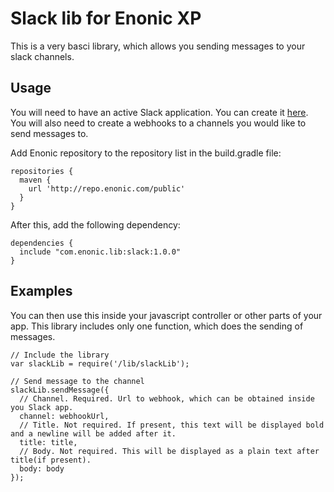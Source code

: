 # Slack lib for Enonic XP

This is a very basci library, which allows you sending messages to your slack channels.

## Usage

You will need to have an active Slack application. You can create it [here](https://api.slack.com/apps). You will also need to create a webhooks to a channels you would like to send messages to.

Add Enonic repository to the repository list in the build.gradle file:

    repositories {
      maven {
        url 'http://repo.enonic.com/public'
      }
    }

After this, add the following dependency:

    dependencies {
      include "com.enonic.lib:slack:1.0.0"
    }

## Examples

You can then use this inside your javascript controller or other parts of your app. This library includes only one function, which does the sending of messages.

    // Include the library
    var slackLib = require('/lib/slackLib');

    // Send message to the channel
    slackLib.sendMessage({
      // Channel. Required. Url to webhook, which can be obtained inside you Slack app.
      channel: webhookUrl,
      // Title. Not required. If present, this text will be displayed bold and a newline will be added after it.
      title: title,
      // Body. Not required. This will be displayed as a plain text after title(if present).
      body: body
    });
